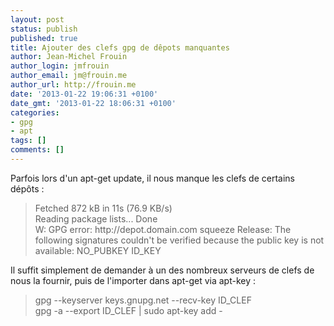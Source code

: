 ```yaml
---
layout: post
status: publish
published: true
title: Ajouter des clefs gpg de dêpots manquantes
author: Jean-Michel Frouin
author_login: jmfrouin
author_email: jm@frouin.me
author_url: http://frouin.me
date: '2013-01-22 19:06:31 +0100'
date_gmt: '2013-01-22 18:06:31 +0100'
categories:
- gpg
- apt
tags: []
comments: []
---
```

<p>Parfois lors d'un apt-get update, il nous manque les clefs de certains dépôts :</p>
<!--more-->
<blockquote><p>Fetched 872 kB in 11s (76.9 KB/s)<br />
Reading package lists... Done<br />
W: GPG error: http://depot.domain.com squeeze Release: The following signatures couldn't be verified because the public key is not available: NO_PUBKEY ID_KEY</p>
</blockquote>
<p>Il suffit simplement de demander à un des nombreux serveurs de clefs de nous la fournir, puis de l'importer dans apt-get via apt-key :</p>
<blockquote><p>gpg --keyserver keys.gnupg.net --recv-key ID_CLEF<br />
gpg -a --export ID_CLEF | sudo apt-key add -</p></blockquote>
